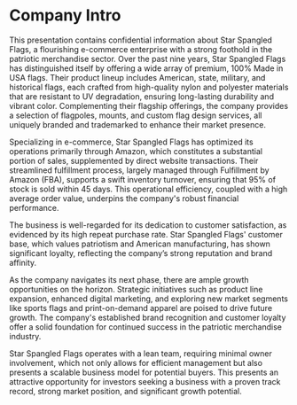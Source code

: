 # Company Intro

This presentation contains confidential information about Star Spangled Flags, a flourishing e-commerce enterprise with a strong foothold in the patriotic merchandise sector. Over the past nine years, Star Spangled Flags has distinguished itself by offering a wide array of premium, 100% Made in USA flags. Their product lineup includes American, state, military, and historical flags, each crafted from high-quality nylon and polyester materials that are resistant to UV degradation, ensuring long-lasting durability and vibrant color. Complementing their flagship offerings, the company provides a selection of flagpoles, mounts, and custom flag design services, all uniquely branded and trademarked to enhance their market presence.

Specializing in e-commerce, Star Spangled Flags has optimized its operations primarily through Amazon, which constitutes a substantial portion of sales, supplemented by direct website transactions. Their streamlined fulfillment process, largely managed through Fulfillment by Amazon (FBA), supports a swift inventory turnover, ensuring that 95% of stock is sold within 45 days. This operational efficiency, coupled with a high average order value, underpins the company's robust financial performance.

The business is well-regarded for its dedication to customer satisfaction, as evidenced by its high repeat purchase rate. Star Spangled Flags' customer base, which values patriotism and American manufacturing, has shown significant loyalty, reflecting the company’s strong reputation and brand affinity.

As the company navigates its next phase, there are ample growth opportunities on the horizon. Strategic initiatives such as product line expansion, enhanced digital marketing, and exploring new market segments like sports flags and print-on-demand apparel are poised to drive future growth. The company's established brand recognition and customer loyalty offer a solid foundation for continued success in the patriotic merchandise industry.

Star Spangled Flags operates with a lean team, requiring minimal owner involvement, which not only allows for efficient management but also presents a scalable business model for potential buyers. This presents an attractive opportunity for investors seeking a business with a proven track record, strong market position, and significant growth potential.